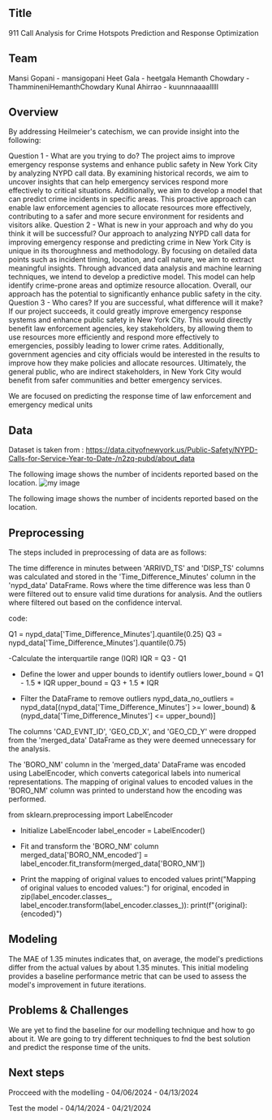 ## Title

911 Call Analysis for Crime Hotspots Prediction and Response Optimization

## Team

Mansi Gopani - mansigopani
Heet Gala - heetgala
Hemanth Chowdary - ThammineniHemanthChowdary
Kunal Ahirrao - kuunnnaaaalllll

## Overview

By addressing Heilmeier's catechism, we can provide insight into the following:

Question 1 - What are you trying to do?
The project aims to improve emergency response systems and enhance public safety in New York City by analyzing NYPD call data. By
examining historical records, we aim to uncover insights that can help emergency services respond more effectively to critical situations.
Additionally, we aim to develop a model that can predict crime incidents in specific areas. This proactive approach can enable law
enforcement agencies to allocate resources more effectively, contributing to a safer and more secure environment for residents and
visitors alike.
Question 2 - What is new in your approach and why do you think it will be successful?
Our approach to analyzing NYPD call data for improving emergency response and predicting crime in New York City is unique in its
thoroughness and methodology. By focusing on detailed data points such as incident timing, location, and call nature, we aim to extract
meaningful insights. Through advanced data analysis and machine learning techniques, we intend to develop a predictive model. This
model can help identify crime-prone areas and optimize resource allocation. Overall, our approach has the potential to significantly
enhance public safety in the city.
Question 3 - Who cares? If you are successful, what difference will it make?
If our project succeeds, it could greatly improve emergency response systems and enhance public safety in New York City. This would directly benefit law enforcement agencies, key stakeholders, by allowing them to use resources more efficiently and respond more effectively to emergencies, possibly leading to lower crime rates. Additionally, government agencies and city officials would be interested in the results to improve how they make policies and allocate resources. Ultimately, the general public, who are indirect stakeholders, in New York City would benefit from safer communities and better emergency services.

We are focused on predicting the response time of law enforcement and emergency medical units  

## Data

Dataset is taken from : https://data.cityofnewyork.us/Public-Safety/NYPD-Calls-for-Service-Year-to-Date-/n2zq-pubd/about_data

The following image shows the number of incidents reported based on the location.
![my image](location.png)

The following image shows the number of incidents reported based on the location.

## Preprocessing

The steps included in preprocessing of data are as follows:

The time difference in minutes between 'ARRIVD_TS' and 'DISP_TS' columns was calculated and stored in the 'Time_Difference_Minutes' column in the 'nypd_data' DataFrame. Rows where the time difference was less than 0 were filtered out to ensure valid time durations for analysis. And the outliers where filtered out based on the confidence interval.

code: 

Q1 = nypd_data['Time_Difference_Minutes'].quantile(0.25)
Q3 = nypd_data['Time_Difference_Minutes'].quantile(0.75)

-Calculate the interquartile range (IQR)
IQR = Q3 - Q1

- Define the lower and upper bounds to identify outliers
lower_bound = Q1 - 1.5 * IQR
upper_bound = Q3 + 1.5 * IQR

- Filter the DataFrame to remove outliers
nypd_data_no_outliers = nypd_data[(nypd_data['Time_Difference_Minutes'] >= lower_bound) & (nypd_data['Time_Difference_Minutes'] <= upper_bound)]

The columns 'CAD_EVNT_ID', 'GEO_CD_X', and 'GEO_CD_Y' were dropped from the 'merged_data' DataFrame as they were deemed unnecessary for the analysis.

The 'BORO_NM' column in the 'merged_data' DataFrame was encoded using LabelEncoder, which converts categorical labels into numerical representations. The mapping of original values to encoded values in the 'BORO_NM' column was printed to understand how the encoding was performed.

from sklearn.preprocessing import LabelEncoder
- Initialize LabelEncoder
label_encoder = LabelEncoder()

- Fit and transform the 'BORO_NM' column
merged_data['BORO_NM_encoded'] = label_encoder.fit_transform(merged_data['BORO_NM'])

- Print the mapping of original values to encoded values
print("Mapping of original values to encoded values:")
for original, encoded in zip(label_encoder.classes_, label_encoder.transform(label_encoder.classes_)):
    print(f"{original}: {encoded}")

## Modeling

The MAE of 1.35 minutes indicates that, on average, the model's predictions differ from the actual values by about 1.35 minutes.
This initial modeling provides a baseline performance metric that can be used to assess the model's improvement in future iterations.

## Problems & Challenges

We are yet to find the baseline for our modelling technique and how to go about it. We are going to try different techniques to fnd the best solution and predict the response time of the units.

## Next steps

Procceed with the modelling - 04/06/2024 - 04/13/2024

Test the model - 04/14/2024 - 04/21/2024

